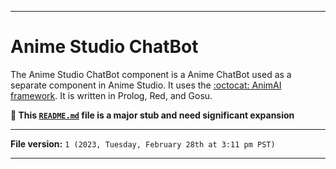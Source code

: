 
***

# Anime Studio ChatBot

The Anime Studio ChatBot component is a Anime ChatBot used as a separate component in Anime Studio. It uses the [:octocat: AnimAI framework](https://github.com/seanpm2001/Anime_Studio_AnimAI/). It is written in Prolog, Red, and Gosu.

**🌱️ This [`README.md`](/README.md) file is a major stub and need significant expansion**

***

**File version:** `1 (2023, Tuesday, February 28th at 3:11 pm PST)`

***
